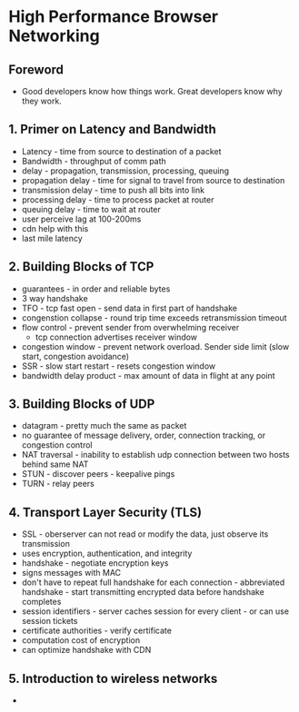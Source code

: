 # High Performance Browser Networking

## Foreword

* Good developers know how things work.  Great developers know why they work.

## 1. Primer on Latency and Bandwidth

* Latency - time from source to destination of a packet
* Bandwidth - throughput of comm path
* delay - propagation, transmission, processing, queuing
* propagation delay - time for signal to travel from source to destination
* transmission delay - time to push all bits into link
* processing delay - time to process packet at router
* queuing delay - time to wait at router
* user perceive lag at 100-200ms
* cdn help with this
* last mile latency

## 2. Building Blocks of TCP

* guarantees - in order and reliable bytes
* 3 way handshake
* TFO - tcp fast open - send data in first part of handshake
* congenstion collapse - round trip time exceeds retransmission timeout
* flow control - prevent sender from overwhelming receiver
    * tcp connection advertises receiver window
* congestion window - prevent network overload.  Sender side limit (slow start, congestion avoidance)
* SSR - slow start restart - resets congestion window
* bandwidth delay product - max amount of data in flight at any point

## 3. Building Blocks of UDP

* datagram - pretty much the same as packet
* no guarantee of message delivery, order, connection tracking, or congestion control
* NAT traversal - inability to establish udp connection between two hosts behind same NAT
* STUN - discover peers - keepalive pings
* TURN - relay peers

## 4. Transport Layer Security (TLS)

* SSL - oberserver can not read or modify the data, just observe its transmission
* uses encryption, authentication, and integrity
* handshake - negotiate encryption keys
* signs messages with MAC
* don't have to repeat full handshake for each connection - abbreviated handshake - start transmitting encrypted data before handshake completes
* session identifiers - server caches session for every client - or can use session tickets
* certificate authorities - verify certificate
* computation cost of encryption
* can optimize handshake with CDN

## 5. Introduction to wireless networks

* 